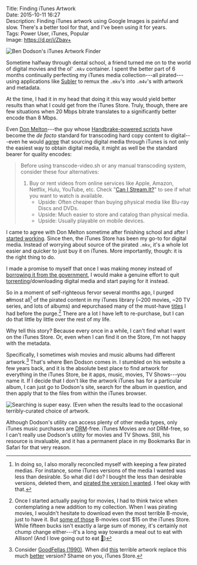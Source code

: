 Title: Finding iTunes Artwork  
Date: 2015-10-11 16:27  
Description: Finding iTunes artwork using Google Images is painful and slow. There's a better tool for that, and I've been using it for years.  
Tags: Power User, iTunes, Popular  
Image: https://d.pr/i/Zbav+  

![Ben Dodson's iTunes Artwork Finder][1]

Sometime halfway through dental school, a friend turned me on to the world of digital movies and the ol' `.mkv` container. I spent the better part of 6 months continually perfecting my iTunes media collection---all pirated---using applications like [Subler][2] to remux the `.mkv`'s into `.m4v`'s with artwork and metadata.

At the time, I had it in my head that doing it this way would yield better results than what I could get from the iTunes Store. Truly, though, there are few situations when 20 Mbps bitrate translates to a  significantly better encode than 8 Mbps.

Even [Don Melton][3]---the guy whose [Handbrake-powered scripts][4] have become the *de facto* standard for transcoding hard copy content to digital---even he would [agree][5] that sourcing digital media through iTunes is not only the easiest way to obtain digital media, it might as well be the standard bearer for quality encodes:

> Before using transcode-video.sh or any manual transcoding system, consider these four alternatives:
>
>	1. Buy or rent videos from online services like Apple, Amazon, Netflix, Hulu, YouTube, etc. Check "[Can I Stream.It?][6]" to see if what you want to watch is available.
>		* Upside: Often cheaper than buying physical media like Blu-ray Discs and DVDs.
>		* Upside: Much easier to store and catalog than physical media.
>		* Upside: Usually playable on mobile devices.

I came to agree with Don Melton sometime after finishing school and after I [started working][7]. Since then, the iTunes Store has been my go-to for digital media. Instead of worrying about source of the pirated `.mkv`, it's a whole lot easier and quicker to just buy it on iTunes. More importantly, though: it is the right thing to do.

I made a promise to myself that once I was making money instead of [borrowing it from the government][8], I would make a genuine effort to quit [torrenting][9]/downloading digital media and start paying for it instead.

So in a moment of self-righteous fervor several months ago, I purged <s>all</s>most all[^1] of the pirated content in my iTunes library (~200 movies, ~20 TV series, and lots of albums) and <s>re</s>purchased many of the must-have [titles][10] I had before the purge.[^2] There are a lot I have left to re-purchase, but I can do that little by little over the rest of my life.

Why tell this story? Because every once in a while, I can't find what I want on the iTunes Store. Or, even when I can find it on the Store, I'm not happy with the metadata.

Specifically, I sometimes wish movies and music albums had different artwork.[^3] That's where Ben Dodson comes in. I stumbled on his website a few years back, and it is the absolute best place to find artwork for everything in the iTunes Store, be it apps, music, movies, TV Shows---you name it. If I decide that I don't like the artwork iTunes has for a particular album, I can just go to Dodson's site, search for the album in question, and then apply that to the files from within the iTunes browser.

![Searching is super easy. (Even when the results lead to the occasional terribly-curated choice of artwork.][11]

Although Dodson's utility can access plenty of other media types, only iTunes music purchases are [DRM][12]-free. iTunes Movies are *not* DRM-free, so I can't really use Dodson's utility for movies and TV Shows. Still, his resource is invaluable, and it has a permanent place in my Bookmarks Bar in Safari for that very reason.

[^1]: In doing so, I also morally reconciled myself with keeping a few pirated medias. For instance, some iTunes versions of the media I wanted was less than desirable. So what did I do? I bought the less than desirable versions, deleted them, and [pirated the version I wanted][a]. I feel okay with that.
[^2]: Once I started actually paying for movies, I had to think twice when contemplating a new addition to my collection. When I was pirating movies, I wouldn't hesitate to download even the most terrible B-movie, just to have it. But [some of those][b] B-movies cost $15 on the iTunes Store. While fifteen bucks isn't exactly a large sum of money, it's certainly not chump change either---it's a long way towards a meal out to eat with Allison! (And I love going out to eat [🍴][c])
[^3]: Consider [GoodFellas (1990)][d]. When did [this][e] terrible artwork replace this much [better][f] version? Shame on you, iTunes Store.

[a]: /2015/5/14/this-is-the-best-version-of-star-wars-and-watching-it-is-a-crime "My thoughts on Harmy's Despecialized Edition of Star Wars"
[b]: https://itunes.apple.com/us/movie/the-fugitive/id282551004?at=1l3vx9s "The Fugitive on iTunes"
[c]: https://instagram.com/p/1ExLghwz2f/?taken-by=toniwonkanobi "Instagramming my eating with Allison"
[d]: https://itunes.apple.com/us/movie/goodfellas/id275463151?at=1l3vx9s "Goodfellas on iTunes"
[e]: https://d.pr/i/BY2d+ "The current fugly iTunes Store artwork for Goodfellas"
[f]: https://d.pr/i/1kHVX+ "The previous iTunes Store artwork for Goodfellas"

[1]: https://d.pr/i/Zbav+ "Ben Dodson's iTunes Artwork Finder"
[2]: https://bitbucket.org/galad87/subler/wiki/Home "The Subler Project"
[3]: http://twitter.com/donmelton "Don Melton on Twitter"
[4]: https://github.com/donmelton/video-transcoding-scripts "Don Melton's transcoding scripts"
[5]: https://github.com/donmelton/video-transcoding-scripts#alternatives-to-transcoding-your-media "Don Melton's suggestions for alternatives to transcoding media"
[6]: https://web.archive.org/web/20151011083841/canistream.it "Check this site to see if you can stream what you're looking for (no longer an active website"
[7]: http://twitter.com/anthonycraigdds "My alter-ego, 'Anthony Craig, DDS,' on Twitter"
[8]: https://myfedloan.org "Every former student's favorite website"
[9]: https://www.transmissionbt.com/ "Transmission, a bit torrent client for OS X"
[10]: https://itunes.apple.com/us/movie/the-good-the-bad-and-the-ugly/id270778212?at=1l3vx9s "'The Good, the Bad and the Ugly' on iTunes"
[11]: https://d.pr/i/1eWpP+ "Searching with Ben Dodson's utility"
[12]: https://en.wikipedia.org/wiki/Digital_rights_management "Wikipedia: DRM"